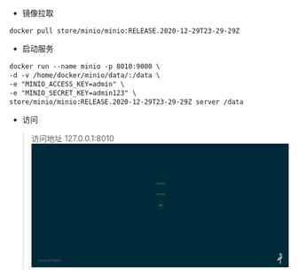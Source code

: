 - 镜像拉取
```shell script
docker pull store/minio/minio:RELEASE.2020-12-29T23-29-29Z
```

- 启动服务
```text
docker run --name minio -p 8010:9000 \
-d -v /home/docker/minio/data/:/data \
-e "MINIO_ACCESS_KEY=admin" \
-e "MINIO_SECRET_KEY=admin123" \
store/minio/minio:RELEASE.2020-12-29T23-29-29Z server /data
```

- 访问
> 访问地址 127.0.0.1:8010
![](../images/minio/minio_01.png)